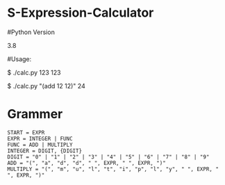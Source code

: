 # S-Expression-Calculator

#Python Version

3.8

#Usage:

$ ./calc.py 123
123

$ ./calc.py "(add 12 12)"
24

# Grammer
```
START = EXPR
EXPR = INTEGER | FUNC
FUNC = ADD | MULTIPLY
INTEGER = DIGIT, {DIGIT}
DIGIT = "0" | "1" | "2" | "3" | "4" | "5" | "6" | "7" | "8" | "9"
ADD = "(", "a", "d", "d", " ", EXPR, " ", EXPR, ")"
MULTIPLY = "(", "m", "u", "l", "t", "i", "p", "l", "y", " ", EXPR, " ", EXPR, ")"
```
